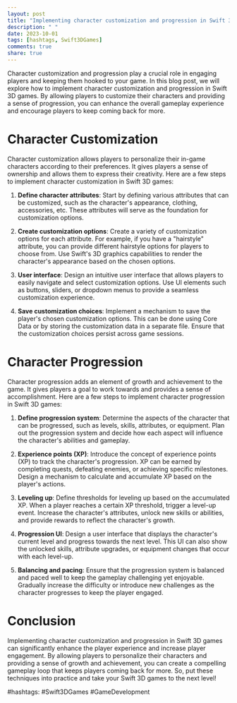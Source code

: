 ```yaml
---
layout: post
title: "Implementing character customization and progression in Swift 3D games"
description: " "
date: 2023-10-01
tags: [hashtags, Swift3DGames]
comments: true
share: true
---
```


Character customization and progression play a crucial role in engaging players and keeping them hooked to your game. In this blog post, we will explore how to implement character customization and progression in Swift 3D games. By allowing players to customize their characters and providing a sense of progression, you can enhance the overall gameplay experience and encourage players to keep coming back for more.

# Character Customization

Character customization allows players to personalize their in-game characters according to their preferences. It gives players a sense of ownership and allows them to express their creativity. Here are a few steps to implement character customization in Swift 3D games:

1. **Define character attributes**: Start by defining various attributes that can be customized, such as the character's appearance, clothing, accessories, etc. These attributes will serve as the foundation for customization options.

2. **Create customization options**: Create a variety of customization options for each attribute. For example, if you have a "hairstyle" attribute, you can provide different hairstyle options for players to choose from. Use Swift's 3D graphics capabilities to render the character's appearance based on the chosen options.

3. **User interface**: Design an intuitive user interface that allows players to easily navigate and select customization options. Use UI elements such as buttons, sliders, or dropdown menus to provide a seamless customization experience.

4. **Save customization choices**: Implement a mechanism to save the player's chosen customization options. This can be done using Core Data or by storing the customization data in a separate file. Ensure that the customization choices persist across game sessions.

# Character Progression

Character progression adds an element of growth and achievement to the game. It gives players a goal to work towards and provides a sense of accomplishment. Here are a few steps to implement character progression in Swift 3D games:

1. **Define progression system**: Determine the aspects of the character that can be progressed, such as levels, skills, attributes, or equipment. Plan out the progression system and decide how each aspect will influence the character's abilities and gameplay.

2. **Experience points (XP)**: Introduce the concept of experience points (XP) to track the character's progression. XP can be earned by completing quests, defeating enemies, or achieving specific milestones. Design a mechanism to calculate and accumulate XP based on the player's actions.

3. **Leveling up**: Define thresholds for leveling up based on the accumulated XP. When a player reaches a certain XP threshold, trigger a level-up event. Increase the character's attributes, unlock new skills or abilities, and provide rewards to reflect the character's growth.

4. **Progression UI**: Design a user interface that displays the character's current level and progress towards the next level. This UI can also show the unlocked skills, attribute upgrades, or equipment changes that occur with each level-up.

5. **Balancing and pacing**: Ensure that the progression system is balanced and paced well to keep the gameplay challenging yet enjoyable. Gradually increase the difficulty or introduce new challenges as the character progresses to keep the player engaged.

# Conclusion

Implementing character customization and progression in Swift 3D games can significantly enhance the player experience and increase player engagement. By allowing players to personalize their characters and providing a sense of growth and achievement, you can create a compelling gameplay loop that keeps players coming back for more. So, put these techniques into practice and take your Swift 3D games to the next level!

#hashtags: #Swift3DGames #GameDevelopment